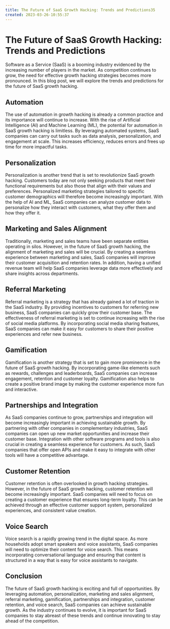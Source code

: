 ```yaml
---
title: The Future of SaaS Growth Hacking: Trends and Predictions35
created: 2023-03-26-10:55:37
---
```


# The Future of SaaS Growth Hacking: Trends and Predictions

Software as a Service (SaaS) is a booming industry evidenced by the increasing number of players in the market. As competition continues to grow, the need for effective growth hacking strategies becomes more pronounced. In this blog post, we will explore the trends and predictions for the future of SaaS growth hacking.

## Automation

The use of automation in growth hacking is already a common practice and its importance will continue to increase. With the rise of Artificial Intelligence (AI) and Machine Learning (ML), the potential for automation in SaaS growth hacking is limitless. By leveraging automated systems, SaaS companies can carry out tasks such as data analysis, personalization, and engagement at scale. This increases efficiency, reduces errors and frees up time for more impactful tasks.

## Personalization

Personalization is another trend that is set to revolutionize SaaS growth hacking. Customers today are not only seeking products that meet their functional requirements but also those that align with their values and preferences. Personalized marketing strategies tailored to specific customer demographics will therefore become increasingly important. With the help of AI and ML, SaaS companies can analyze customer data to personalize how they interact with customers, what they offer them and how they offer it.

## Marketing and Sales Alignment

Traditionally, marketing and sales teams have been separate entities operating in silos. However, in the future of SaaS growth hacking, the alignment of marketing and sales will be crucial. By creating a seamless experience between marketing and sales, SaaS companies will improve their customer acquisition and retention rates. In addition, having a unified revenue team will help SaaS companies leverage data more effectively and share insights across departments.

## Referral Marketing

Referral marketing is a strategy that has already gained a lot of traction in the SaaS industry. By providing incentives to customers for referring new business, SaaS companies can quickly grow their customer base. The effectiveness of referral marketing is set to continue increasing with the rise of social media platforms. By incorporating social media sharing features, SaaS companies can make it easy for customers to share their positive experiences and refer new business. 

## Gamification

Gamification is another strategy that is set to gain more prominence in the future of SaaS growth hacking. By incorporating game-like elements such as rewards, challenges and leaderboards, SaaS companies can increase engagement, retention and customer loyalty. Gamification also helps to create a positive brand image by making the customer experience more fun and interactive.

## Partnerships and Integration

As SaaS companies continue to grow, partnerships and integration will become increasingly important in achieving sustainable growth. By partnering with other companies in complementary industries, SaaS companies can open up new market opportunities and increase their customer base. Integration with other software programs and tools is also crucial in creating a seamless experience for customers. As such, SaaS companies that offer open APIs and make it easy to integrate with other tools will have a competitive advantage.

## Customer Retention

Customer retention is often overlooked in growth hacking strategies. However, in the future of SaaS growth hacking, customer retention will become increasingly important. SaaS companies will need to focus on creating a customer experience that ensures long-term loyalty. This can be achieved through an effective customer support system, personalized experiences, and consistent value creation.

## Voice Search

Voice search is a rapidly growing trend in the digital space. As more households adopt smart speakers and voice assistants, SaaS companies will need to optimize their content for voice search. This means incorporating conversational language and ensuring that content is structured in a way that is easy for voice assistants to navigate.

## Conclusion

The future of SaaS growth hacking is exciting and full of opportunities. By leveraging automation, personalization, marketing and sales alignment, referral marketing, gamification, partnerships and integration, customer retention, and voice search, SaaS companies can achieve sustainable growth. As the industry continues to evolve, it is important for SaaS companies to stay abreast of these trends and continue innovating to stay ahead of the competition.
